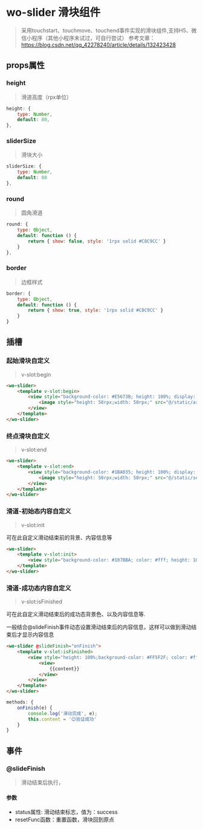 # wo-slider 滑块组件

> 采用touchstart、touchmove、touchend事件实现的滑块组件,支持H5、微信小程序（其他小程序未试过，可自行尝试）
> 参考文章：https://blog.csdn.net/qq_42278240/article/details/132423428
## props属性

### height

> 滑道高度（rpx单位）

~~~js
height: {
    type: Number,
    default: 80,
},
~~~

### sliderSize

> 滑块大小

~~~js
sliderSize: {
    type: Number,
    default: 80
},
~~~

### round

> 圆角滑道

~~~js
round: {
    type: Object,
    default: function () {
        return { show: false, style: '1rpx solid #C8C9CC' }
    }
},
~~~

### border

> 边框样式

~~~js
border: {
    type: Object,
    default: function () {
        return { show: true, style: '1rpx solid #C8C9CC' }
    }
}
~~~

## 插槽

### 起始滑块自定义

> v-slot:begin

~~~html
<wo-slider>
    <template v-slot:begin>
        <view style="background-color: #E5673B; height: 100%; display: flex; justify-content: center; align-items: center">
            <image style="height: 50rpx;width: 50rpx;" src="@/static/arrow-right-bold.svg"></image>
        </view>
    </template>
</wo-slider>
~~~

### 终点滑块自定义

> v-slot:end

~~~html
<wo-slider>
    <template v-slot:end>
        <view style="background-color: #1BA035; height: 100%; display: flex; justify-content: center; align-items: center">
            <image style="height: 50rpx;width: 50rpx;" src="@/static/select-bold.svg"></image>
        </view>
    </template>
</wo-slider>
~~~

### 滑道-初始态内容自定义

> v-slot:init

可在此自定义滑动结束前的背景、内容信息等

~~~html
<wo-slider>
    <template v-slot:init>
        <view style="background-color: #107BBA; color: #fff; height: 100%; display: flex; justify-content: center;align-items: center;">😀滑动解锁大礼包</view>
    </template>
</wo-slider>
~~~

### 滑道-成功态内容自定义

> v-slot:isFinished

可在此自定义滑动结束后的成功态背景色、以及内容信息等.

一般结合@slideFinish事件动态设置滑动结束后的内容信息，这样可以做到滑动结束后才显示内容信息

~~~html
<wo-slider @slideFinish="onFinish">
    <template v-slot:isFinished>
        <view style="height: 100%;background-color: #FF5F2F; color: #fff; display: flex; justify-content: center;align-items: center;">
            <view>
                {{content}}
            </view>
        </view>
    </template>
</wo-slider>
~~~

~~~js
methods: {
    onFinish(e) {
        console.log('滑动完成', e);
        this.content = '😊验证成功'
    }
}
~~~



## 事件

### @slideFinish

> 滑动结束后执行，

#### 参数

+ status属性: 滑动结束标志，值为：success
+ resetFunc函数：重置函数，滑块回到原点

